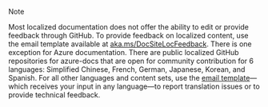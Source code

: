 > [!NOTE]
> Most localized documentation does not offer the ability to edit or provide feedback through GitHub. To provide feedback on localized content, use the email template available at [aka.ms/DocSiteLocFeedback](https://aka.ms/DocSiteLocFeedback). There is one exception for Azure documentation. There are public localized GitHub repositories for azure-docs that are open for community contribution for 6 languages: Simplified Chinese, French, German, Japanese, Korean, and Spanish. For all other languages and content sets, use the [email template](https://aka.ms/DocSiteLocFeedback)—which receives your input in any language—to report translation issues or to provide technical feedback. 

